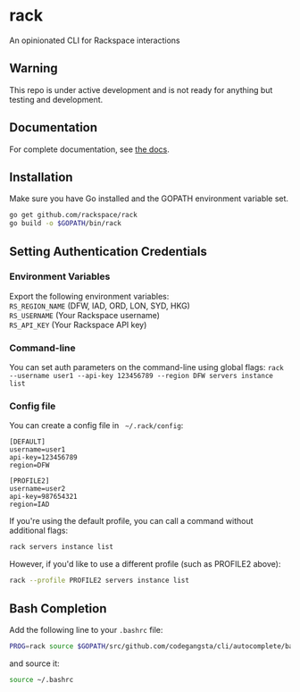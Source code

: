 # rack
An opinionated CLI for Rackspace interactions

## Warning

This repo is under active development and is not ready for anything but testing
and development.

## Documentation

For complete documentation, see [the docs](http://rackspace-cli.readthedocs.org/en/latest/).

## Installation

Make sure you have Go installed and the GOPATH environment variable set.
```sh
go get github.com/rackspace/rack
go build -o $GOPATH/bin/rack
```

## Setting Authentication Credentials

### Environment Variables
Export the following environment variables:  
`RS_REGION_NAME` (DFW, IAD, ORD, LON, SYD, HKG)  
`RS_USERNAME` (Your Rackspace username)  
`RS_API_KEY` (Your Rackspace API key)  

### Command-line
You can set auth parameters on the command-line using global flags:
`rack --username user1 --api-key 123456789 --region DFW servers instance list`

### Config file
You can create a config file in ` ~/.rack/config`:

```
[DEFAULT]
username=user1
api-key=123456789
region=DFW

[PROFILE2]
username=user2
api-key=987654321
region=IAD
```

If you're using the default profile, you can call a command without additional flags:
```sh
rack servers instance list
```

However, if you'd like to use a different profile (such as PROFILE2 above):
```sh
rack --profile PROFILE2 servers instance list
```


## Bash Completion
Add the following line to your `.bashrc` file:
```sh
PROG=rack source $GOPATH/src/github.com/codegangsta/cli/autocomplete/bash_autocomplete
```
and source it:
```sh
source ~/.bashrc
```
